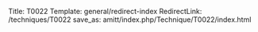 Title: T0022
Template: general/redirect-index
RedirectLink: /techniques/T0022
save_as: amitt/index.php/Technique/T0022/index.html